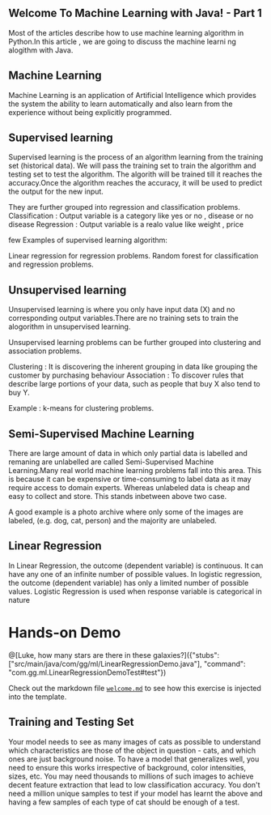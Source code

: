 ## Welcome To Machine Learning with Java! - Part 1

Most of the articles describe how to use machine learning algorithm in Python.In this article , we are going to discuss the machine learni ng alogithm with Java.

##  Machine Learning

Machine Learning is an application of Artificial Intelligence which provides the system the ability to learn automatically and also learn from the experience without being explicitly programmed.

## Supervised learning  

Supervised learning is the process of an algorithm learning from the training set (historical data). 
We will pass the training set to train the algorithm and testing set to test the algorithm. The algorith will be trained till it reaches the accuracy.Once the algorithm reaches the accuracy, it will be used to predict the output for the new input.

They are further grouped into regression and classification problems.
Classification : Output variable is a category like yes or no , disease or no disease
Regression : Output variable is a realo value like weight , price

few Examples of supervised learning algorithm:

Linear regression for regression problems.
Random forest for classification and regression problems.

## Unsupervised learning

Unsupervised learning is where you only have input data (X) and no corresponding output variables.There are no training sets to train the alogorithm in unsupervised learning.

Unsupervised learning problems can be further grouped into clustering and association problems.

Clustering : It is discovering the inherent grouping in data like grouping the customer by purchasing behaviour
Association :  To discover rules that describe large portions of your data, such as people that buy X also tend to buy Y.

Example :
k-means for clustering problems.

## Semi-Supervised Machine Learning

There are large amount of data in which only partial data is labelled and remaning are unlabelled are called Semi-Supervised Machine Learning.Many real world machine learning problems fall into this area. This is because it can be expensive or time-consuming to label data as it may require access to domain experts. Whereas unlabeled data is cheap and easy to collect and store.
This stands inbetween above two case.

A good example is a photo archive where only some of the images are labeled, (e.g. dog, cat, person) and the majority are unlabeled.

## Linear Regression 

In Linear Regression, the outcome (dependent variable) is continuous. It can have any one of an infinite number of possible values. In logistic regression, the outcome (dependent variable) has only a limited number of possible values. Logistic Regression is used when response variable is categorical in nature

# Hands-on Demo

@[Luke, how many stars are there in these galaxies?]({"stubs": ["src/main/java/com/gg/ml/LinearRegressionDemo.java"], "command": "com.gg.ml.LinearRegressionDemoTest#test"})

Check out the markdown file [`welcome.md`](https://github.com/TechDotIO/java-template/blob/master/markdowns/welcome.md) to see how this exercise is injected into the template.

## Training and Testing Set 

Your model needs to see as many images of cats as possible to understand which characteristics are those of the object in question - cats, and which ones are just background noise. To have a model that generalizes well, you need to ensure this works irrespective of background, color intensities, sizes, etc. You may need thousands to millions of such images to achieve decent feature extraction that lead to low classification accuracy. You don't need a million unique samples to test if your model has learnt the above and having a few samples of each type of cat should be enough of a test.


